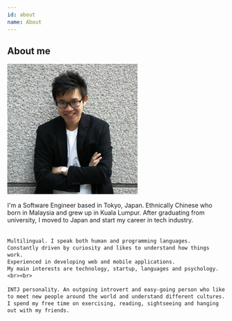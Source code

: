 ```yaml
---
id: about
name: About
---
```


<section>

<h2><strong>About me</strong></h2>

<div class="about">
  <img class="pull-right" src="resources/profile.jpg" height="300" width="300">
  <p>
    I'm a Software Engineer based in Tokyo, Japan.
    Ethnically Chinese who born in Malaysia and grew up in Kuala Lumpur.
    After graduating from university, I moved to Japan and start my career in tech industry.<br><br>
    
    Multilingual. I speak both human and programming languages. 
    Constantly driven by curiosity and likes to understand how things work. 
    Experienced in developing web and mobile applications.
    My main interests are technology, startup, languages and psychology.<br><br>

    INTJ personality. An outgoing introvert and easy-going person who like to meet new people around the world and understand different cultures. 
    I spend my free time on exercising, reading, sightseeing and hanging out with my friends.
  </p>
</div>

</section>